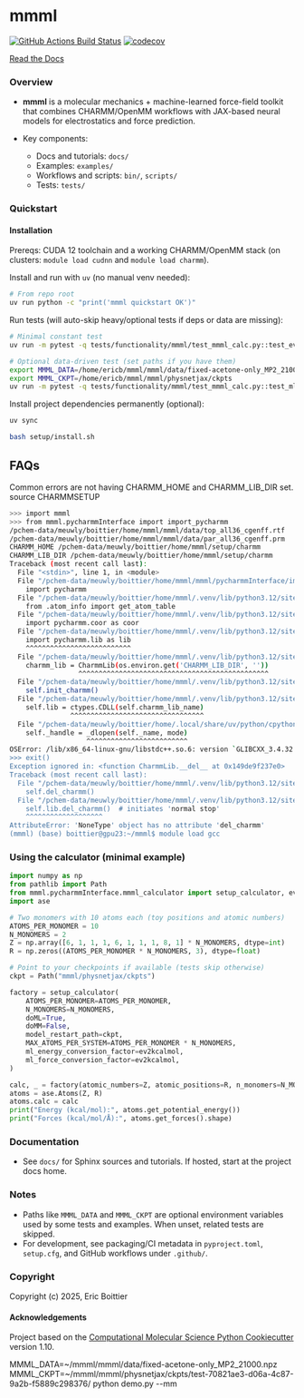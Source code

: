 mmml
==============================
[//]: # (Badges)
[![GitHub Actions Build Status](https://github.com/EricBoittier/mmml/workflows/CI/badge.svg)](https://github.com/EricBoittier/mmml/actions?query=workflow%3ACI)
[![codecov](https://codecov.io/gh/EricBoittier/mmml/branch/main/graph/badge.svg)](https://codecov.io/gh/EricBoittier/mmml/branch/main)


[Read the Docs](https://mmml.readthedocs.io/en/latest/)

### Overview

- **mmml** is a molecular mechanics + machine-learned force-field toolkit that combines CHARMM/OpenMM
  workflows with JAX-based neural models for electrostatics and force prediction.

- Key components:
  - Docs and tutorials: `docs/`
  - Examples: `examples/`
  - Workflows and scripts: `bin/`, `scripts/`
  - Tests: `tests/`


### Quickstart

#### Installation

Prereqs: CUDA 12 toolchain and a working CHARMM/OpenMM stack (on clusters: `module load cudnn` and `module load charmm`).

Install and run with `uv` (no manual venv needed):

```bash
# From repo root
uv run python -c "print('mmml quickstart OK')"
```

Run tests (will auto-skip heavy/optional tests if deps or data are missing):

```bash
# Minimal constant test
uv run -m pytest -q tests/functionality/mmml/test_mmml_calc.py::test_ev2kcalmol_constant

# Optional data-driven test (set paths if you have them)
export MMML_DATA=/home/ericb/mmml/mmml/data/fixed-acetone-only_MP2_21000.npz
export MMML_CKPT=/home/ericb/mmml/mmml/physnetjax/ckpts
uv run -m pytest -q tests/functionality/mmml/test_mmml_calc.py::test_ml_energy_matches_reference_when_data_available
```

Install project dependencies permanently (optional):

```bash
uv sync
```

```bash
bash setup/install.sh
```


## FAQs

Common errors are not having CHARMM_HOME and CHARMM_LIB_DIR set. source CHARMMSETUP

```bash
>>> import mmml 
>>> from mmml.pycharmmInterface import import_pycharmm
/pchem-data/meuwly/boittier/home/mmml/mmml/data/top_all36_cgenff.rtf
/pchem-data/meuwly/boittier/home/mmml/mmml/data/par_all36_cgenff.prm
CHARMM_HOME /pchem-data/meuwly/boittier/home/mmml/setup/charmm
CHARMM_LIB_DIR /pchem-data/meuwly/boittier/home/mmml/setup/charmm
Traceback (most recent call last):
  File "<stdin>", line 1, in <module>
  File "/pchem-data/meuwly/boittier/home/mmml/mmml/pycharmmInterface/import_pycharmm.py", line 48, in <module>
    import pycharmm
  File "/pchem-data/meuwly/boittier/home/mmml/.venv/lib/python3.12/site-packages/pycharmm/__init__.py", line 17, in <module>
    from .atom_info import get_atom_table
  File "/pchem-data/meuwly/boittier/home/mmml/.venv/lib/python3.12/site-packages/pycharmm/atom_info.py", line 24, in <module>
    import pycharmm.coor as coor
  File "/pchem-data/meuwly/boittier/home/mmml/.venv/lib/python3.12/site-packages/pycharmm/coor.py", line 31, in <module>
    import pycharmm.lib as lib  
    ^^^^^^^^^^^^^^^^^^^^^^^^^^
  File "/pchem-data/meuwly/boittier/home/mmml/.venv/lib/python3.12/site-packages/pycharmm/lib.py", line 67, in <module>
    charmm_lib = CharmmLib(os.environ.get('CHARMM_LIB_DIR', ''))
                 ^^^^^^^^^^^^^^^^^^^^^^^^^^^^^^^^^^^^^^^^^^^^^^^
  File "/pchem-data/meuwly/boittier/home/mmml/.venv/lib/python3.12/site-packages/pycharmm/lib.py", line 48, in __init__
    self.init_charmm()
  File "/pchem-data/meuwly/boittier/home/mmml/.venv/lib/python3.12/site-packages/pycharmm/lib.py", line 58, in init_charmm
    self.lib = ctypes.CDLL(self.charmm_lib_name)
               ^^^^^^^^^^^^^^^^^^^^^^^^^^^^^^^^^
  File "/pchem-data/meuwly/boittier/home/.local/share/uv/python/cpython-3.12.0-linux-x86_64-gnu/lib/python3.12/ctypes/__init__.py", line 379, in __init__
    self._handle = _dlopen(self._name, mode)
                   ^^^^^^^^^^^^^^^^^^^^^^^^^
OSError: /lib/x86_64-linux-gnu/libstdc++.so.6: version `GLIBCXX_3.4.32' not found (required by /pchem-data/meuwly/boittier/home/mmml/setup/charmm/libcharmm.so)
>>> exit()
Exception ignored in: <function CharmmLib.__del__ at 0x149de9f237e0>
Traceback (most recent call last):
  File "/pchem-data/meuwly/boittier/home/mmml/.venv/lib/python3.12/site-packages/pycharmm/lib.py", line 54, in __del__
    self.del_charmm()
  File "/pchem-data/meuwly/boittier/home/mmml/.venv/lib/python3.12/site-packages/pycharmm/lib.py", line 62, in del_charmm
    self.lib.del_charmm()  # initiates 'normal stop'
    ^^^^^^^^^^^^^^^^^^^
AttributeError: 'NoneType' object has no attribute 'del_charmm'
(mmml) (base) boittier@gpu23:~/mmml$ module load gcc
```



### Using the calculator (minimal example)

```python
import numpy as np
from pathlib import Path
from mmml.pycharmmInterface.mmml_calculator import setup_calculator, ev2kcalmol
import ase

# Two monomers with 10 atoms each (toy positions and atomic numbers)
ATOMS_PER_MONOMER = 10
N_MONOMERS = 2
Z = np.array([6, 1, 1, 1, 6, 1, 1, 1, 8, 1] * N_MONOMERS, dtype=int)
R = np.zeros((ATOMS_PER_MONOMER * N_MONOMERS, 3), dtype=float)

# Point to your checkpoints if available (tests skip otherwise)
ckpt = Path("mmml/physnetjax/ckpts")

factory = setup_calculator(
    ATOMS_PER_MONOMER=ATOMS_PER_MONOMER,
    N_MONOMERS=N_MONOMERS,
    doML=True,
    doMM=False,
    model_restart_path=ckpt,
    MAX_ATOMS_PER_SYSTEM=ATOMS_PER_MONOMER * N_MONOMERS,
    ml_energy_conversion_factor=ev2kcalmol,
    ml_force_conversion_factor=ev2kcalmol,
)

calc, _ = factory(atomic_numbers=Z, atomic_positions=R, n_monomers=N_MONOMERS)
atoms = ase.Atoms(Z, R)
atoms.calc = calc
print("Energy (kcal/mol):", atoms.get_potential_energy())
print("Forces (kcal/mol/Å):", atoms.get_forces().shape)
```

### Documentation

- See `docs/` for Sphinx sources and tutorials. If hosted, start at the project docs home.

### Notes

- Paths like `MMML_DATA` and `MMML_CKPT` are optional environment variables used by some tests and
  examples. When unset, related tests are skipped.
- For development, see packaging/CI metadata in `pyproject.toml`, `setup.cfg`, and GitHub workflows under
  `.github/`.

### Copyright

Copyright (c) 2025, Eric Boittier


#### Acknowledgements
 
Project based on the 
[Computational Molecular Science Python Cookiecutter](https://github.com/molssi/cookiecutter-cms) version 1.10.


MMML_DATA=~/mmml/mmml/data/fixed-acetone-only_MP2_21000.npz MMML_CKPT=~/mmml/mmml/physnetjax/ckpts/test-70821ae3-d06a-4c87-9a2b-f5889c298376/ python demo.py --mm